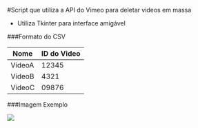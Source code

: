 #Script que utiliza a API do Vimeo para deletar videos em massa

- Utiliza Tkinter para interface amigável

###Formato do CSV

|  Nome |ID do Video   |
| ------------ | ------------ |
|  VideoA |12345   |
|  VideoB |4321   |
| VideoC  |09876   |

###Imagem Exemplo

![](https://i.ibb.co/mXS8683/Captura-de-tela-2019-04-21-19-45-02.png)
